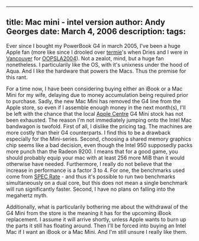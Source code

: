 -----
title:  Mac mini - intel version
author: Andy Georges
date: March 4, 2006
description: 
tags: 
-----







Ever since I bought my PowerBook G4 in march 2005, I've been a huge
Apple fan (more like since I drooled over
[termie](http://an9.org/blog)'s when Dries and I were in
[Vancouver](http://www.vancouver.com/index.htm) for
[OOPSLA2004](http://www.oopsla.org/2004/ShowPage.do?id=Home)). Not a
zealot, mind, but a huge fan nonetheless. I particularily like the OS,
with it's unixness under the hood of Aqua. And I like the hardware that
powers the Macs. Thus the premise for this rant.


For a time now, I have been considering buying either an iBook or a Mac
Mini for my wife, delaying due to money accumulation being required
prior to purchase. Sadly, the new Mac Mini has removed the G4 line from
the Apple store, so even if I assemble enough money in the next
month(s), I'll be left with the chance that the local [Apple
Centre](http://www.itpro.be/) G4 Mini stock has not been exhausted. The
reason I'm not immediately jumping onto the Intel Mac bandwagon is
twofold. First of all, I dislike the pricing tag. The machines are more
costly than their G4 counterparts. I find this to be a drawback
especially for the Mini-series. Second, choosing a shared memory
graphics chip seems like a bad decision, even though the Intel 950
supposedly packs more punch than the Radeon 9200. I means that for a
good game, you should probably equip your mac with at least 256 more MiB
than it would otherwise have needed. Furthermore, I really do not
believe that the increase in performance is a factor 3 to 4. For one,
the benchmarks used come from [SPEC
Rate](http://www.spec.org/cpu/docs/readme1st.html#Q15) - and thus it's
possible to run two benchmarks simultaneously on a dual core, but this
does not mean a single benchmark will run significantly faster. Second,
I have no plans on falling into the megahertz myth.


Additionally, what is particularily bothering me about the withdrawal of
the G4 Mini from the store is the meaning it has for the upcoming iBook
replacement. I assume it will arrive shortly, unless Apple wants to burn
up the parts it still has floating around. Then I'll be forced into
buying an Intel Mac if I want an iBook or a Mac Mini. And I'm still
unsure I really like them.




